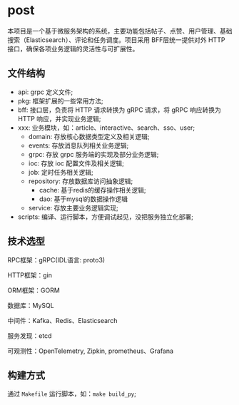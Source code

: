 # post
本项目是一个基于微服务架构的系统，主要功能包括帖子、点赞、用户管理、基础搜索（Elasticsearch）、评论和任务调度。项目采用 BFF层统一提供对外 HTTP 接口，确保各项业务逻辑的灵活性与可扩展性。

## 文件结构
- api: grpc 定义文件;
- pkg: 框架扩展的一些常用方法;
- bff: 接口层，负责将 HTTP 请求转换为 gRPC 请求，将 gRPC 响应转换为 HTTP 响应，并实现业务逻辑;
- xxx: 业务模块，如：article、interactive、search、sso、user;
  - domain: 存放核心数据类型定义及相关逻辑;
  - events: 存放消息队列相关业务逻辑;
  - grpc: 存放 grpc 服务端的实现及部分业务逻辑;
  - ioc: 存放 ioc 配置文件及相关逻辑;
  - job: 定时任务相关逻辑;
  - repository: 存放数据库访问抽象逻辑;
    - cache: 基于redis的缓存操作相关逻辑;
    - dao: 基于mysql的数据操作逻辑
  - service: 存放主要业务逻辑实现;
- scripts: 编译、运行脚本，方便调试起见，没把服务独立化部署;

## 技术选型
RPC框架：gRPC(IDL语言: proto3)

HTTP框架：gin

ORM框架：GORM

数据库：MySQL

中间件：Kafka、Redis、Elasticsearch

服务发现：etcd

可观测性：OpenTelemetry, Zipkin, prometheus、Grafana

## 构建方式
通过 `Makefile` 运行脚本，如：`make build_py`;